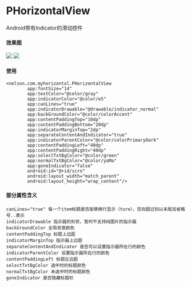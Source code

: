 # PHorizontalView
Android带有Indicator的滑动控件
#### 效果图

![](https://github.com/NelsonJs/MyHorizontalWithIndicator/blob/master/temp.gif)
![](https://github.com/NelsonJs/MyHorizontalWithIndicator/blob/master/temp_1.gif)   
#### 使用  
```
<nelson.com.myhorizontal.PHorizontalView
        app:fontSize="14"
        app:textColor="@color/gray"
        app:indicatorColor="@color/e5"
        app:canLines="true"
        app:indicatorDrawable="@drawable/indicator_normal"
        app:backGroundColor="@color/colorAccent"
        app:contentPaddingTop="10dp"
        app:contentPaddingBottom="20dp"
        app:indicatorMarginTop="2dp"
        app:separateContentAndIndicator="true"
        app:indicatorParentColor="@color/colorPrimaryDark"
        app:contentPaddingLeft="40dp"
        app:contentPaddingRight="40dp"
        app:selectTxtBgColor="@color/green"
        app:normalTxtBgColor="@color/yaMa"
        app:goneIndicator="false"
        android:id="@+id/scro"
        android:layout_width="match_parent"
        android:layout_height="wrap_content"/>
```  
#### 部分属性含义  
```
canLines="true" 每一个item标题是否能够换行显示（ture），否则超过则以末尾加省略号..表示
indicatorDrawable 指示器的形状，暂时不支持纯图片的指示器
backGroundColor 全局背景颜色
contentPaddingTop 标题上边距
indicatorMarginTop 指示器上边距
separateContentAndIndicator 是否可以设置指示器所在行的颜色
indicatorParentColor 设置指示器所在行的颜色
contentPaddingLeft 标题左边距
selectTxtBgColor 选中时的标题颜色
normalTxtBgColor 未选中时的标题颜色
goneIndicator 是否隐藏标题栏
```
